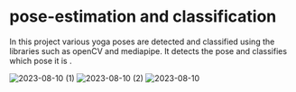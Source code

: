 # pose-estimation and classification
In this project various yoga poses are detected and classified using the libraries such as openCV and mediapipe.
It detects the pose and classifies which pose it is .


![2023-08-10 (1)](https://github.com/nikita13shammi/pose-estimation/assets/86830151/c1c0d36d-6977-4cfc-8926-a6692af7b79a)
![2023-08-10 (2)](https://github.com/nikita13shammi/pose-estimation/assets/86830151/174b37b7-e121-4b34-b2ae-d7f686403231)
![2023-08-10](https://github.com/nikita13shammi/pose-estimation/assets/86830151/2586a41e-cd86-4454-b4de-28d7594dde23)

